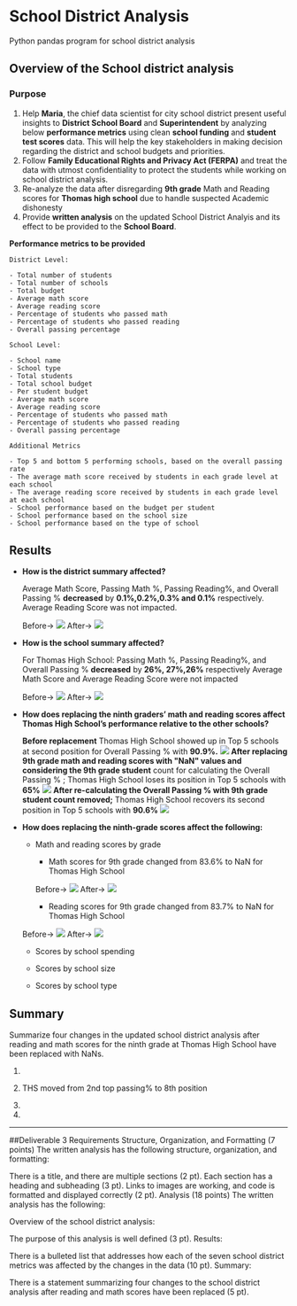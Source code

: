 # School District Analysis
Python pandas program for school district analysis

## Overview of the School district analysis

### Purpose

1. Help **Maria**, the chief data scientist for city school district present useful insights to **District School Board** and **Superintendent** by analyzing below **performance metrics** using clean **school funding** and **student test scores** data. This will help the key stakeholders in making decision regarding the district and school budgets and priorities.
2. Follow **Family Educational Rights and Privacy Act (FERPA)** and treat the data with utmost confidentiality to protect the students while working on school district analysis.
2. Re-analyze the data after disregarding **9th grade** Math and Reading scores for **Thomas high school** due to handle suspected Academic dishonesty
3. Provide **written analysis** on the updated School District Analyis and its effect to be provided to the **School Board**.

**Performance metrics to be provided**

	District Level:

	- Total number of students
	- Total number of schools
	- Total budget
	- Average math score
	- Average reading score
	- Percentage of students who passed math
	- Percentage of students who passed reading
	- Overall passing percentage

	School Level:

	- School name
	- School type
	- Total students
	- Total school budget
	- Per student budget
	- Average math score
	- Average reading score
	- Percentage of students who passed math
	- Percentage of students who passed reading
	- Overall passing percentage 

	Additional Metrics

	- Top 5 and bottom 5 performing schools, based on the overall passing rate
	- The average math score received by students in each grade level at each school
	- The average reading score received by students in each grade level at each school
	- School performance based on the budget per student
	- School performance based on the school size 
	- School performance based on the type of school



## Results

 - **How is the district summary affected?**
	
	Average Math Score, Passing Math %, Passing Reading%, and Overall Passing %  **decreased** by **0.1%,0.2%,0.3% and 0.1%** respectively. Average Reading Score was not impacted.
	
	Before-> 
	![](https://github.com/Sheetaltkr/School_District_Analysis/blob/main/Images/District_summary_before.png)
	After-> 
	![](https://github.com/Sheetaltkr/School_District_Analysis/blob/main/Images/District_summary_after.png)

-	**How is the school summary affected?**
	
	For Thomas High School:
	Passing Math %, Passing Reading%, and Overall Passing % **decreased** by **26%, 27%,26%** respectively  Average Math Score and Average Reading Score were not impacted

	Before-> 
	![](https://github.com/Sheetaltkr/School_District_Analysis/blob/main/Images/School_summary_before.png)
	After-> 
	![](https://github.com/Sheetaltkr/School_District_Analysis/blob/main/Images/School_summary_after.png)

	
- **How does replacing the ninth graders’ math and reading scores affect Thomas High School’s performance relative to the other schools?**

	**Before replacement** Thomas High School showed up in Top 5 schools at second position for Overall Passing % with **90.9%.**
		![](https://github.com/Sheetaltkr/School_District_Analysis/blob/main/Images/Top_5_schools_before_replace.png)
	**After replacing 9th grade math and reading scores with "NaN" values and considering the 9th grade student** count for calculating the Overall Passing % ; Thomas High School loses its position in Top 5 schools with **65%**
		![](https://github.com/Sheetaltkr/School_District_Analysis/blob/main/Images/Top_5_schools_after_replace.png)
	**After re-calculating the Overall Passing % with 9th grade student count removed;** Thomas High School recovers its second position in Top 5 schools with **90.6%**
		![](https://github.com/Sheetaltkr/School_District_Analysis/blob/main/Images/Top_5_schools_after_update.png)

- **How does replacing the ninth-grade scores affect the following:**
	- Math and reading scores by grade 


		-  Math scores for 9th grade changed from 83.6% to NaN for Thomas High School
		
	  Before-> 
    ![](https://github.com/Sheetaltkr/School_District_Analysis/blob/main/Images/math_scores_by_grade_before.png)
	  After-> 
    ![](https://github.com/Sheetaltkr/School_District_Analysis/blob/main/Images/math_scores_by_grade_after.png)

      -  Reading scores for 9th grade changed from 83.7% to NaN for Thomas High School

	Before-> 
![](https://github.com/Sheetaltkr/School_District_Analysis/blob/main/Images/reading_scores_by_grade_before.png)	
	After-> 
![](https://github.com/Sheetaltkr/School_District_Analysis/blob/main/Images/reading_scores_by_grade_after.png)

	- Scores by school spending
	
	- Scores by school size
	- Scores by school type

## Summary

 Summarize four changes in the updated school district analysis after reading and math scores for the ninth grade at Thomas High School have been replaced with NaNs.

1. 

2. THS moved from 2nd top passing% to 8th position

3.

4.

-----

##Deliverable 3 Requirements
Structure, Organization, and Formatting (7 points)
The written analysis has the following structure, organization, and formatting:

There is a title, and there are multiple sections (2 pt).
Each section has a heading and subheading (3 pt).
Links to images are working, and code is formatted and displayed correctly (2 pt).
Analysis (18 points)
The written analysis has the following:

Overview of the school district analysis:

The purpose of this analysis is well defined (3 pt).
Results:

There is a bulleted list that addresses how each of the seven school district metrics was affected by the changes in the data (10 pt).
Summary:

There is a statement summarizing four changes to the school district analysis after reading and math scores have been replaced (5 pt).
